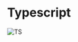 # Typescript
![TS](https://blog.jmtalarn.com/static/6ccb634f611ea9cd8888ee9dbd56f425/f3583/drake-no-js-drake-yes-ts.png)
